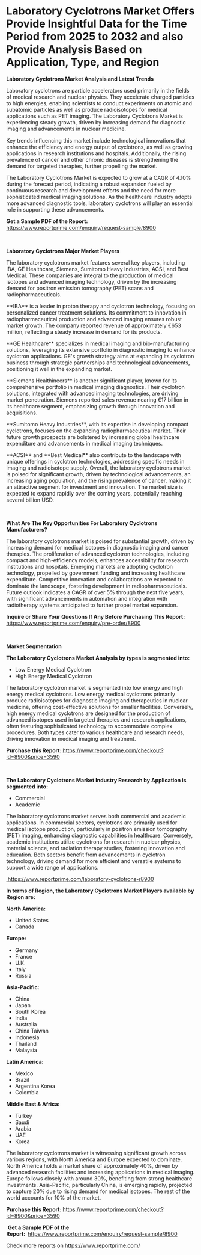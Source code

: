 <p><h1>Laboratory Cyclotrons Market Offers Provide Insightful Data for the Time Period from 2025 to 2032 and also Provide Analysis Based on Application, Type, and Region</h1></p><p><strong>Laboratory Cyclotrons Market Analysis and Latest Trends</strong></p>
<p><p>Laboratory cyclotrons are particle accelerators used primarily in the fields of medical research and nuclear physics. They accelerate charged particles to high energies, enabling scientists to conduct experiments on atomic and subatomic particles as well as produce radioisotopes for medical applications such as PET imaging. The Laboratory Cyclotrons Market is experiencing steady growth, driven by increasing demand for diagnostic imaging and advancements in nuclear medicine. </p><p>Key trends influencing this market include technological innovations that enhance the efficiency and energy output of cyclotrons, as well as growing applications in research institutions and hospitals. Additionally, the rising prevalence of cancer and other chronic diseases is strengthening the demand for targeted therapies, further propelling the market. </p><p>The Laboratory Cyclotrons Market is expected to grow at a CAGR of 4.10% during the forecast period, indicating a robust expansion fueled by continuous research and development efforts and the need for more sophisticated medical imaging solutions. As the healthcare industry adopts more advanced diagnostic tools, laboratory cyclotrons will play an essential role in supporting these advancements.</p></p>
<p><strong>Get a Sample PDF of the Report:&nbsp;</strong> <a href="https://www.reportprime.com/enquiry/request-sample/8900?utm_campaign=3015&utm_medium=2&utm_source=Github&utm_content=ia&utm_term=20032025&utm_id=laboratory-cyclotrons">https://www.reportprime.com/enquiry/request-sample/8900</a></p>
<p>&nbsp;</p>
<p><strong>Laboratory Cyclotrons Major Market Players</strong></p>
<p><p>The laboratory cyclotrons market features several key players, including IBA, GE Healthcare, Siemens, Sumitomo Heavy Industries, ACSI, and Best Medical. These companies are integral to the production of medical isotopes and advanced imaging technology, driven by the increasing demand for positron emission tomography (PET) scans and radiopharmaceuticals.</p><p>**IBA** is a leader in proton therapy and cyclotron technology, focusing on personalized cancer treatment solutions. Its commitment to innovation in radiopharmaceutical production and advanced imaging ensures robust market growth. The company reported revenue of approximately €653 million, reflecting a steady increase in demand for its products.</p><p>**GE Healthcare** specializes in medical imaging and bio-manufacturing solutions, leveraging its extensive portfolio in diagnostic imaging to enhance cyclotron applications. GE's growth strategy aims at expanding its cyclotron business through strategic partnerships and technological advancements, positioning it well in the expanding market.</p><p>**Siemens Healthineers** is another significant player, known for its comprehensive portfolio in medical imaging diagnostics. Their cyclotron solutions, integrated with advanced imaging technologies, are driving market penetration. Siemens reported sales revenue nearing €17 billion in its healthcare segment, emphasizing growth through innovation and acquisitions.</p><p>**Sumitomo Heavy Industries**, with its expertise in developing compact cyclotrons, focuses on the expanding radiopharmaceutical market. Their future growth prospects are bolstered by increasing global healthcare expenditure and advancements in medical imaging techniques.</p><p>**ACSI** and **Best Medical** also contribute to the landscape with unique offerings in cyclotron technologies, addressing specific needs in imaging and radioisotope supply. Overall, the laboratory cyclotrons market is poised for significant growth, driven by technological advancements, an increasing aging population, and the rising prevalence of cancer, making it an attractive segment for investment and innovation. The market size is expected to expand rapidly over the coming years, potentially reaching several billion USD.</p></p>
<p>&nbsp;</p>
<p><strong>What Are The Key Opportunities For Laboratory Cyclotrons Manufacturers?</strong></p>
<p><p>The laboratory cyclotrons market is poised for substantial growth, driven by increasing demand for medical isotopes in diagnostic imaging and cancer therapies. The proliferation of advanced cyclotron technologies, including compact and high-efficiency models, enhances accessibility for research institutions and hospitals. Emerging markets are adopting cyclotron technology, propelled by government funding and increasing healthcare expenditure. Competitive innovation and collaborations are expected to dominate the landscape, fostering development in radiopharmaceuticals. Future outlook indicates a CAGR of over 5% through the next five years, with significant advancements in automation and integration with radiotherapy systems anticipated to further propel market expansion.</p></p>
<p><strong>Inquire or Share Your Questions If Any Before Purchasing This Report:</strong> <a href="https://www.reportprime.com/enquiry/pre-order/8900?utm_campaign=3015&utm_medium=2&utm_source=Github&utm_content=ia&utm_term=20032025&utm_id=laboratory-cyclotrons">https://www.reportprime.com/enquiry/pre-order/8900</a></p>
<p>&nbsp;</p>
<p><strong>Market Segmentation</strong></p>
<p><strong>The Laboratory Cyclotrons Market Analysis by types is segmented into:</strong></p>
<p><ul><li>Low Energy Medical Cyclotron</li><li>High Energy Medical Cyclotron</li></ul></p>
<p><p>The laboratory cyclotron market is segmented into low energy and high energy medical cyclotrons. Low energy medical cyclotrons primarily produce radioisotopes for diagnostic imaging and therapeutics in nuclear medicine, offering cost-effective solutions for smaller facilities. Conversely, high energy medical cyclotrons are designed for the production of advanced isotopes used in targeted therapies and research applications, often featuring sophisticated technology to accommodate complex procedures. Both types cater to various healthcare and research needs, driving innovation in medical imaging and treatment.</p></p>
<p><strong>Purchase this Report:&nbsp;</strong><a href="https://www.reportprime.com/checkout?id=8900&price=3590&utm_campaign=3015&utm_medium=2&utm_source=Github&utm_content=ia&utm_term=20032025&utm_id=laboratory-cyclotrons">https://www.reportprime.com/checkout?id=8900&price=3590</a></p>
<p>&nbsp;</p>
<p><strong>The Laboratory Cyclotrons Market Industry Research by Application is segmented into:</strong></p>
<p><ul><li>Commercial</li><li>Academic</li></ul></p>
<p><p>The laboratory cyclotrons market serves both commercial and academic applications. In commercial sectors, cyclotrons are primarily used for medical isotope production, particularly in positron emission tomography (PET) imaging, enhancing diagnostic capabilities in healthcare. Conversely, academic institutions utilize cyclotrons for research in nuclear physics, material science, and radiation therapy studies, fostering innovation and education. Both sectors benefit from advancements in cyclotron technology, driving demand for more efficient and versatile systems to support a wide range of applications.</p></p>
<p><a href="https://www.reportprime.com/laboratory-cyclotrons-r8900?utm_campaign=3015&utm_medium=2&utm_source=Github&utm_content=ia&utm_term=20032025&utm_id=laboratory-cyclotrons">&nbsp;https://www.reportprime.com/laboratory-cyclotrons-r8900</a></p>
<p><strong>In terms of Region, the Laboratory Cyclotrons Market Players available by Region are:</strong></p>
<p>
    <p> <strong> North America: </strong>
        <ul>
            <li>United States</li>
            <li>Canada</li>
        </ul>
        </p> 
    <p> <strong> Europe: </strong>
        <ul>
            <li>Germany</li>
            <li>France</li>
            <li>U.K.</li>
            <li>Italy</li>
            <li>Russia</li>
        </ul>
        </p> 
    <p> <strong> Asia-Pacific: </strong>
        <ul>
            <li>China</li>
            <li>Japan</li>
            <li>South Korea</li>
            <li>India</li>
            <li>Australia</li>
            <li>China Taiwan</li>
            <li>Indonesia</li>
            <li>Thailand</li>
            <li>Malaysia</li>
        </ul>
        </p> 
    <p> <strong> Latin America: </strong>
        <ul>
            <li>Mexico</li>
            <li>Brazil</li>
            <li>Argentina Korea</li>
            <li>Colombia</li>
        </ul>
        </p> 
    <p> <strong> Middle East & Africa: </strong>
        <ul>
            <li>Turkey</li>
            <li>Saudi</li>
            <li>Arabia</li>
            <li>UAE</li>
            <li>Korea</li>
        </ul>
    </p>
    </p>
<p><p>The laboratory cyclotrons market is witnessing significant growth across various regions, with North America and Europe expected to dominate. North America holds a market share of approximately 40%, driven by advanced research facilities and increasing applications in medical imaging. Europe follows closely with around 30%, benefiting from strong healthcare investments. Asia-Pacific, particularly China, is emerging rapidly, projected to capture 20% due to rising demand for medical isotopes. The rest of the world accounts for 10% of the market.</p></p>
<p><strong>Purchase this Report: </strong><a href="https://www.reportprime.com/checkout?id=8900&price=3590&utm_campaign=3015&utm_medium=2&utm_source=Github&utm_content=ia&utm_term=20032025&utm_id=laboratory-cyclotrons">https://www.reportprime.com/checkout?id=8900&price=3590</a></p>
<p>&nbsp;<strong>Get a Sample PDF of the Report:&nbsp;&nbsp;</strong><a href="https://www.reportprime.com/enquiry/request-sample/8900?utm_campaign=3015&utm_medium=2&utm_source=Github&utm_content=ia&utm_term=20032025&utm_id=laboratory-cyclotrons">https://www.reportprime.com/enquiry/request-sample/8900</a></p>
<p><strong></strong></p>
<p>Check more reports on <a href="https://www.reportprime.com/?utm_campaign=3015&utm_medium=2&utm_source=Github&utm_content=ia&utm_term=20032025&utm_id=laboratory-cyclotrons">https://www.reportprime.com/</a></p>